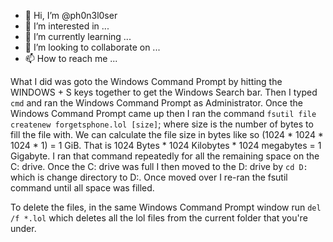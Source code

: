 - 👋 Hi, I’m @ph0n3l0ser
- 👀 I’m interested in ...
- 🌱 I’m currently learning ...
- 💞️ I’m looking to collaborate on ...
- 📫 How to reach me ...

What I did was goto the Windows Command Prompt by hitting the WINDOWS + S keys together to get the Windows Search bar. Then I typed `cmd` and ran the Windows Command Prompt as Administrator. Once the Windows Command Prompt came up then I ran the command `fsutil file createnew forgetsphone.lol [size]`; where size is the number of bytes to fill the file with. We can calculate the file size in bytes like so (1024 * 1024 * 1024 * 1) = 1 GiB. That is 1024 Bytes * 1024 Kilobytes * 1024 megabytes = 1 Gigabyte. I ran that command repeatedly for all the remaining space on the C: drive. Once the C: drive was full I then moved to the D: drive by `cd D:` which is change directory to D:. Once moved over I re-ran the fsutil command until all space was filled.

To delete the files, in the same Windows Command Prompt window run `del /f *.lol` which deletes all the lol files from the current folder that you're under.
